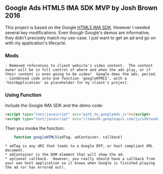 Google Ads HTML5 IMA SDK MVP by Josh Brown 2016
----------------------------------------------------

This project is based on the Google [HTML5 IMA SDK](https://developers.google.com/interactive-media-ads/docs/sdks/html5/v3/).  However I needed several key modifications.  Even though Google's demos are informative, they didn't precisely match my use-case.  I just want to get an ad and go on with my application's lifecycle.

### Mods
    - Removed references to client website's video content.  The content owner will be in full control of where and when the ads play, or if their content is even going to be video!  Google does the ads, period.
    - Condensed code into one function 'googleHTML5', with a 'hostApplication' as placeholder for my client's project.

### Using Function
Include the Google IMA SDK and the demo code:
```html
<script type="text/javascript" src="path_to_googleAds.js"></script>
<script type="text/javascript" src="//imasdk.googleapis.com/js/sdkloader/ima3.js"></script>
```
Then you invoke the function:
```javascript
    function googleHTML5(adTag, adContainer, callback)
```
    * adTag is any URI that leads to a Google DFP, or Vast compliant XML document.
    * adContainer is the DOM element that will show the ad.
    * optional callback.  However, you really should have a callback from your own host application so it knows when Google is finished playing the ad (or has errored out).